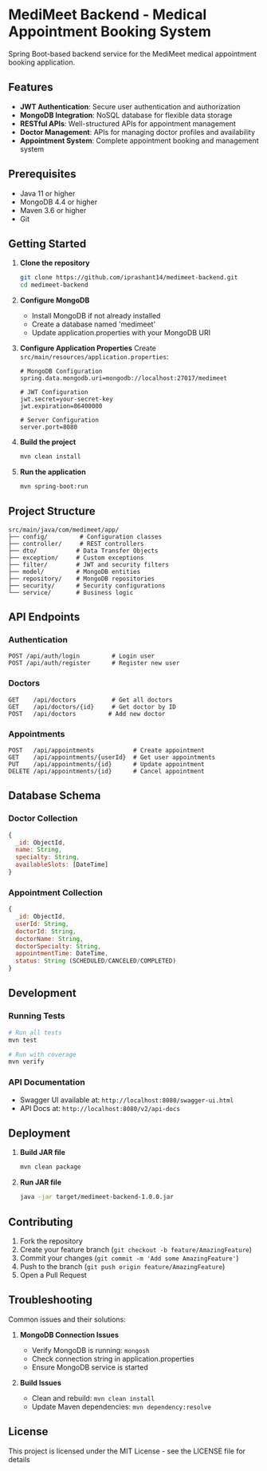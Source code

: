 # MediMeet Backend - Medical Appointment Booking System

Spring Boot-based backend service for the MediMeet medical appointment booking application.

## Features

- **JWT Authentication**: Secure user authentication and authorization
- **MongoDB Integration**: NoSQL database for flexible data storage
- **RESTful APIs**: Well-structured APIs for appointment management
- **Doctor Management**: APIs for managing doctor profiles and availability
- **Appointment System**: Complete appointment booking and management system

## Prerequisites

- Java 11 or higher
- MongoDB 4.4 or higher
- Maven 3.6 or higher
- Git

## Getting Started

1. **Clone the repository**
   ```bash
   git clone https://github.com/iprashant14/medimeet-backend.git
   cd medimeet-backend
   ```

2. **Configure MongoDB**
   - Install MongoDB if not already installed
   - Create a database named 'medimeet'
   - Update application.properties with your MongoDB URI

3. **Configure Application Properties**
   Create `src/main/resources/application.properties`:
   ```properties
   # MongoDB Configuration
   spring.data.mongodb.uri=mongodb://localhost:27017/medimeet
   
   # JWT Configuration
   jwt.secret=your-secret-key
   jwt.expiration=86400000
   
   # Server Configuration
   server.port=8080
   ```

4. **Build the project**
   ```bash
   mvn clean install
   ```

5. **Run the application**
   ```bash
   mvn spring-boot:run
   ```

## Project Structure

```
src/main/java/com/medimeet/app/
├── config/         # Configuration classes
├── controller/     # REST controllers
├── dto/           # Data Transfer Objects
├── exception/     # Custom exceptions
├── filter/        # JWT and security filters
├── model/         # MongoDB entities
├── repository/    # MongoDB repositories
├── security/      # Security configurations
└── service/       # Business logic
```

## API Endpoints

### Authentication
```
POST /api/auth/login         # Login user
POST /api/auth/register      # Register new user
```

### Doctors
```
GET    /api/doctors          # Get all doctors
GET    /api/doctors/{id}     # Get doctor by ID
POST   /api/doctors         # Add new doctor
```

### Appointments
```
POST   /api/appointments           # Create appointment
GET    /api/appointments/{userId}  # Get user appointments
PUT    /api/appointments/{id}      # Update appointment
DELETE /api/appointments/{id}      # Cancel appointment
```

## Database Schema

### Doctor Collection
```javascript
{
  _id: ObjectId,
  name: String,
  specialty: String,
  availableSlots: [DateTime]
}
```

### Appointment Collection
```javascript
{
  _id: ObjectId,
  userId: String,
  doctorId: String,
  doctorName: String,
  doctorSpecialty: String,
  appointmentTime: DateTime,
  status: String (SCHEDULED/CANCELED/COMPLETED)
}
```

## Development

### Running Tests
```bash
# Run all tests
mvn test

# Run with coverage
mvn verify
```

### API Documentation
- Swagger UI available at: `http://localhost:8080/swagger-ui.html`
- API Docs at: `http://localhost:8080/v2/api-docs`

## Deployment

1. **Build JAR file**
   ```bash
   mvn clean package
   ```

2. **Run JAR file**
   ```bash
   java -jar target/medimeet-backend-1.0.0.jar
   ```

## Contributing

1. Fork the repository
2. Create your feature branch (`git checkout -b feature/AmazingFeature`)
3. Commit your changes (`git commit -m 'Add some AmazingFeature'`)
4. Push to the branch (`git push origin feature/AmazingFeature`)
5. Open a Pull Request

## Troubleshooting

Common issues and their solutions:

1. **MongoDB Connection Issues**
   - Verify MongoDB is running: `mongosh`
   - Check connection string in application.properties
   - Ensure MongoDB service is started

2. **Build Issues**
   - Clean and rebuild: `mvn clean install`
   - Update Maven dependencies: `mvn dependency:resolve`

## License

This project is licensed under the MIT License - see the LICENSE file for details
